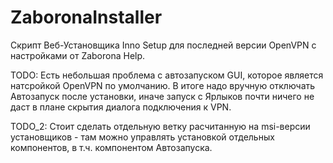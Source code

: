 # ZaboronaInstaller
Скрипт Веб-Установщика Inno Setup для последней версии OpenVPN с настройками от Zaborona Help.

TODO: Есть небольшая проблема с автозапуском GUI, которое является натсройкой OpenVPN по умолчанию.
В итоге надо вручную отключать Автозапуск после установки, иначе запуск с Ярлыков почти ничего не даст в плане скрытия диалога подключения к VPN.

TODO_2: Стоит сделать отдельную ветку расчитанную на msi-версии установщиков - там можно управлять установкой отдельных компонентов, в т.ч. компонентом Автозапуска.
